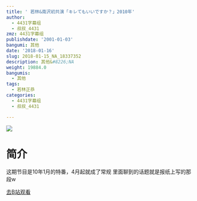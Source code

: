 ```yaml
---
title: ' 若林&南沢初共演「キレてもいいですか？」2010年'
author:
  - 4431字幕组
  - 叔叔_4431
zmz: 4431字幕组
publishdate: '2001-01-03'
bangumi: 其他
date: '2018-01-16'
slug: 2018-01-15_NA_18337352
description: 其他&#8226;NA
weight: 19884.0
bangumis:
  - 其他
tags:
  - 若林正恭
categories:
  - 4431字幕组
  - 叔叔_4431

---
```

![](https://i.imgur.com/j5MRO4j.png)
# 简介  
这期节目是10年1月的特番，4月起就成了常规
里面聊到的话题就是报纸上写的那段w  

[去B站观看](https://www.bilibili.com/video/av18337352/)
 
